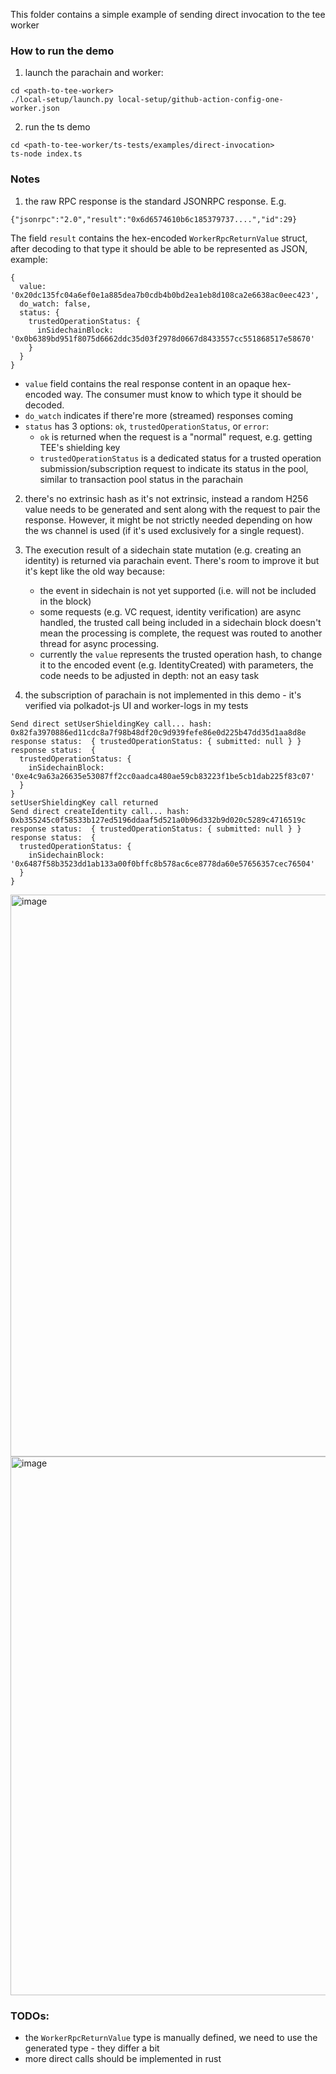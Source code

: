 This folder contains a simple example of sending direct invocation to the tee worker

### How to run the demo

1. launch the parachain and worker:

```
cd <path-to-tee-worker>
./local-setup/launch.py local-setup/github-action-config-one-worker.json
```

2. run the ts demo

```
cd <path-to-tee-worker/ts-tests/examples/direct-invocation>
ts-node index.ts
```

### Notes

1. the raw RPC response is the standard JSONRPC response. E.g.

```
{"jsonrpc":"2.0","result":"0x6d6574610b6c185379737....","id":29}
```

The field `result` contains the hex-encoded `WorkerRpcReturnValue` struct, after decoding to that type it should be able to be represented as JSON, example:

```
{
  value: '0x20dc135fc04a6ef0e1a885dea7b0cdb4b0bd2ea1eb8d108ca2e6638ac0eec423',
  do_watch: false,
  status: {
    trustedOperationStatus: {
      inSidechainBlock: '0x0b6389bd951f8075d6662ddc35d03f2978d0667d8433557cc551868517e58670'
    }
  }
}
```

-   `value` field contains the real response content in an opaque hex-encoded way. The consumer must know to which type it should be decoded.
-   `do_watch` indicates if there're more (streamed) responses coming
-   `status` has 3 options: `ok`, `trustedOperationStatus`, or `error`:
    -   `ok` is returned when the request is a "normal" request, e.g. getting TEE's shielding key
    -   `trustedOperationStatus` is a dedicated status for a trusted operation submission/subscription request to indicate its status in the pool, similar to transaction pool status in the parachain

2. there's no extrinsic hash as it's not extrinsic, instead a random H256 value needs to be generated and sent along with the request to pair the response. However, it might be not strictly needed depending on how the ws channel is used (if it's used exclusively for a single request).

3. The execution result of a sidechain state mutation (e.g. creating an identity) is returned via parachain event. There's room to improve it but it's kept like the old way because:

    - the event in sidechain is not yet supported (i.e. will not be included in the block)
    - some requests (e.g. VC request, identity verification) are async handled, the trusted call being included in a sidechain block doesn't mean the processing is complete, the request was routed to another thread for async processing.
    - currently the `value` represents the trusted operation hash, to change it to the encoded event (e.g. IdentityCreated) with parameters, the code needs to be adjusted in depth: not an easy task

4. the subscription of parachain is not implemented in this demo - it's verified via polkadot-js UI and worker-logs in my tests

```
Send direct setUserShieldingKey call... hash: 0x82fa3970886ed11cdc8a7f98b48df20c9d939fefe86e0d225b47dd35d1aa8d8e
response status:  { trustedOperationStatus: { submitted: null } }
response status:  {
  trustedOperationStatus: {
    inSidechainBlock: '0xe4c9a63a26635e53087ff2cc0aadca480ae59cb83223f1be5cb1dab225f83c07'
  }
}
setUserShieldingKey call returned
Send direct createIdentity call... hash: 0xb355245c0f58533b127ed5196ddaaf5d521a0b96d332b9d020c5289c4716519c
response status:  { trustedOperationStatus: { submitted: null } }
response status:  {
  trustedOperationStatus: {
    inSidechainBlock: '0x6487f58b3523dd1ab133a00f0bffc8b578ac6ce8778da60e57656357cec76504'
  }
}
```

<img width="899" alt="image" src="https://github.com/litentry/litentry-parachain/assets/7630809/2f0f70cc-c25f-4069-b8c1-0376ab954a77">

<img width="862" alt="image" src="https://github.com/litentry/litentry-parachain/assets/7630809/489b3ccc-a22b-4aa8-9b8a-ef82914ad181">

### TODOs:

-   the `WorkerRpcReturnValue` type is manually defined, we need to use the generated type - they differ a bit
-   more direct calls should be implemented in rust
